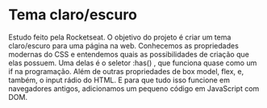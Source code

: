 # Tema claro/escuro
Estudo feito pela Rocketseat. 
O objetivo do projeto é criar um tema claro/escuro para uma página na web. 
Conhecemos as propriedades modernas do CSS e entendemos quais as possibilidades de criação que elas possuem.
Uma delas é o seletor :has() , que funciona quase como um if na programação. Além de outras propriedades de box model, flex, e, também, o input rádio do HTML. 
E para que tudo isso funcione em navegadores antigos, adicionamos um pequeno código em JavaScript com DOM.
